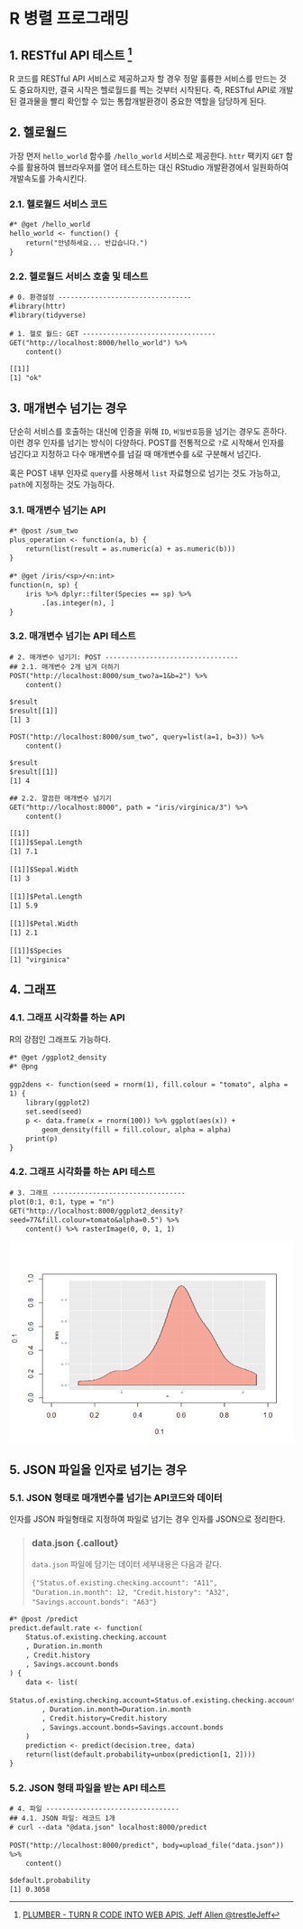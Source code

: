 # R 병렬 프로그래밍




## 1. RESTful API 테스트 [^plumber-restful-api-earl-2015]

[^plumber-restful-api-earl-2015]: [PLUMBER - TURN R CODE INTO WEB APIS, Jeff Allen @trestleJeff](https://plumber.trestletech.com/components/earl-2015/)

R 코드를 RESTful API 서비스로 제공하고자 할 경우 정말 훌륭한 서비스를 만드는 것도 중요하지만, 
결국 시작은 헬로월드를 찍는 것부터 시작된다. 즉, RESTful API로 개발된 결과물을 빨리 확인할 수 있는 통합개발환경이 중요한 역할을 담당하게 된다.

## 2. 헬로월드

가장 먼저 `hello_world` 함수를 `/hello_world` 서비스로 제공한다.
`httr` 팩키지 `GET` 함수를 활용하여 웹브라우져를 열어 테스트하는 대신 RStudio 개발환경에서 일원화하여 개발속도를 가속시킨다.

### 2.1. 헬로월드 서비스 코드


~~~{.r}
#* @get /hello_world
hello_world <- function() {
    return("안녕하세요... 반갑습니다.")
}
~~~

### 2.2. 헬로월드 서비스 호출 및 테스트 


~~~{.r}
# 0. 환경설정 ---------------------------------
#library(httr)
#library(tidyverse)

# 1. 헬로 월드: GET ---------------------------------
GET("http://localhost:8000/hello_world") %>% 
    content()
~~~



~~~{.output}
[[1]]
[1] "ok"

~~~

## 3. 매개변수 넘기는 경우

단순히 서비스를 호출하는 대신에 인증을 위해 `ID`, `비밀번호`등을 넘기는 경우도 흔하다.
이런 경우 인자를 넘기는 방식이 다양하다.
POST를 전통적으로 `?`로 시작해서 인자를 넘긴다고 지정하고 다수 매개변수를 넘길 때 매개변수를 `&`로 구분해서 넘긴다.

혹은 POST 내부 인자로 `query`를 사용해서 `list` 자료형으로 넘기는 것도 가능하고,
`path`에 지정하는 것도 가능하다.

### 3.1. 매개변수 넘기는 API  


~~~{.r}
#* @post /sum_two
plus_operation <- function(a, b) {
    return(list(result = as.numeric(a) + as.numeric(b)))
}

#* @get /iris/<sp>/<n:int>
function(n, sp) {
    iris %>% dplyr::filter(Species == sp) %>% 
        .[as.integer(n), ]
}
~~~

### 3.2. 매개변수 넘기는 API 테스트 



~~~{.r}
# 2. 매개변수 넘기기: POST ---------------------------------
## 2.1. 매개변수 2개 넘겨 더하기
POST("http://localhost:8000/sum_two?a=1&b=2") %>% 
    content()
~~~



~~~{.output}
$result
$result[[1]]
[1] 3

~~~



~~~{.r}
POST("http://localhost:8000/sum_two", query=list(a=1, b=3)) %>% 
    content()
~~~



~~~{.output}
$result
$result[[1]]
[1] 4

~~~



~~~{.r}
## 2.2. 깔끔한 매개변수 넘기기
GET("http://localhost:8000", path = "iris/virginica/3") %>% 
    content()
~~~



~~~{.output}
[[1]]
[[1]]$Sepal.Length
[1] 7.1

[[1]]$Sepal.Width
[1] 3

[[1]]$Petal.Length
[1] 5.9

[[1]]$Petal.Width
[1] 2.1

[[1]]$Species
[1] "virginica"

~~~

## 4. 그래프 

### 4.1. 그래프 시각화를 하는 API  

R의 강점인 그래프도 가능하다.


~~~{.r}
#* @get /ggplot2_density
#* @png

ggp2dens <- function(seed = rnorm(1), fill.colour = "tomato", alpha = 1) {
    library(ggplot2)
    set.seed(seed)
    p <- data.frame(x = rnorm(100)) %>% ggplot(aes(x)) + 
        geom_density(fill = fill.colour, alpha = alpha)
    print(p)
}
~~~

### 4.2. 그래프 시각화를 하는 API  테스트


~~~{.r}
# 3. 그래프 ---------------------------------
plot(0:1, 0:1, type = "n")
GET("http://localhost:8000/ggplot2_density?seed=77&fill.colour=tomato&alpha=0.5") %>% 
    content() %>% rasterImage(0, 0, 1, 1)
~~~

<img src="fig/plumber-restful-api-graph-test-1.png" style="display: block; margin: auto;" />

## 5. JSON 파일을 인자로 넘기는 경우

### 5.1. JSON 형태로 매개변수를 넘기는 API코드와 데이터

인자를 JSON 파일형태로 지정하여 파일로 넘기는 경우 인자를 JSON으로 정리한다.

> ### data.json {.callout}
>
> `data.json` 파일에 담기는 데이터 세부내용은 다음과 같다.
> 
> 
> `{"Status.of.existing.checking.account": "A11", "Duration.in.month": 12, "Credit.history": "A32", "Savings.account.bonds": "A63"}`


~~~{.r}
#* @post /predict
predict.default.rate <- function(
    Status.of.existing.checking.account
    , Duration.in.month
    , Credit.history
    , Savings.account.bonds
) {
    data <- list(
        Status.of.existing.checking.account=Status.of.existing.checking.account
        , Duration.in.month=Duration.in.month
        , Credit.history=Credit.history
        , Savings.account.bonds=Savings.account.bonds
    )
    prediction <- predict(decision.tree, data)
    return(list(default.probability=unbox(prediction[1, 2])))
}
~~~

### 5.2. JSON 형태 파일을 받는 API 테스트 


~~~{.r}
# 4. 파일 ---------------------------------
## 4.1. JSON 파일: 레코드 1개
# curl --data "@data.json" localhost:8000/predict

POST("http://localhost:8000/predict", body=upload_file("data.json")) %>%
    content()
~~~



~~~{.output}
$default.probability
[1] 0.3058

~~~
